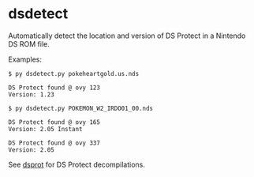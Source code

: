 # dsdetect

Automatically detect the location and version of DS Protect in a Nintendo DS ROM file.

Examples:

```
$ py dsdetect.py pokeheartgold.us.nds

DS Protect found @ ovy 123
Version: 1.23
```

```
$ py dsdetect.py POKEMON_W2_IRDO01_00.nds

DS Protect found @ ovy 165
Version: 2.05 Instant

DS Protect found @ ovy 337
Version: 2.05
```

See [dsprot](https://github.com/taxicat1/dsprot/) for DS Protect decompilations.
